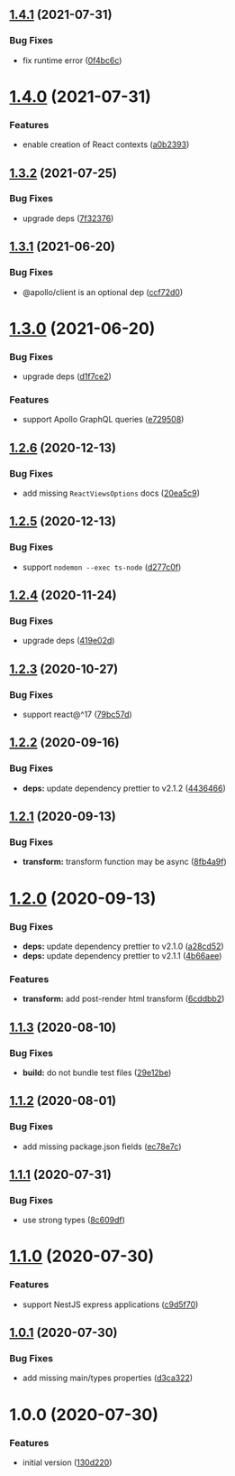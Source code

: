 ## [1.4.1](https://github.com/pmb0/express-tsx-views/compare/v1.4.0...v1.4.1) (2021-07-31)


### Bug Fixes

* fix runtime error ([0f4bc6c](https://github.com/pmb0/express-tsx-views/commit/0f4bc6ccf6e14be57c0c594130b165ac40cb92f2))

# [1.4.0](https://github.com/pmb0/express-tsx-views/compare/v1.3.2...v1.4.0) (2021-07-31)


### Features

* enable creation of React contexts ([a0b2393](https://github.com/pmb0/express-tsx-views/commit/a0b23932c12227f74e200d3abdf06bb86b792a6b))

## [1.3.2](https://github.com/pmb0/express-tsx-views/compare/v1.3.1...v1.3.2) (2021-07-25)


### Bug Fixes

* upgrade deps ([7f32376](https://github.com/pmb0/express-tsx-views/commit/7f32376811dcce9d27084e5a810baa414a8524c5))

## [1.3.1](https://github.com/pmb0/express-tsx-views/compare/v1.3.0...v1.3.1) (2021-06-20)


### Bug Fixes

* @apollo/client is an optional dep ([ccf72d0](https://github.com/pmb0/express-tsx-views/commit/ccf72d0df16e761c1a716891464414070ffddb52))

# [1.3.0](https://github.com/pmb0/express-tsx-views/compare/v1.2.6...v1.3.0) (2021-06-20)


### Bug Fixes

* upgrade deps ([d1f7ce2](https://github.com/pmb0/express-tsx-views/commit/d1f7ce25130233c57646324127e4993d6270bfb7))


### Features

* support Apollo GraphQL queries ([e729508](https://github.com/pmb0/express-tsx-views/commit/e72950819be8a821fce32852dcf427a94a7eeb29))

## [1.2.6](https://github.com/pmb0/express-tsx-views/compare/v1.2.5...v1.2.6) (2020-12-13)


### Bug Fixes

* add missing `ReactViewsOptions` docs ([20ea5c9](https://github.com/pmb0/express-tsx-views/commit/20ea5c9dd8bd2747890c38a8297d847866aa4590))

## [1.2.5](https://github.com/pmb0/express-tsx-views/compare/v1.2.4...v1.2.5) (2020-12-13)


### Bug Fixes

* support `nodemon --exec ts-node` ([d277c0f](https://github.com/pmb0/express-tsx-views/commit/d277c0fb6cfa2d254eb639c18812afbb04614ad7))

## [1.2.4](https://github.com/pmb0/express-tsx-views/compare/v1.2.3...v1.2.4) (2020-11-24)


### Bug Fixes

* upgrade deps ([419e02d](https://github.com/pmb0/express-tsx-views/commit/419e02d206a1a985bdc753cbfbca2bf4e5428f25))

## [1.2.3](https://github.com/pmb0/express-tsx-views/compare/v1.2.2...v1.2.3) (2020-10-27)


### Bug Fixes

* support react@^17 ([79bc57d](https://github.com/pmb0/express-tsx-views/commit/79bc57d88861797cdc54be7da36dd045d41fec5c))

## [1.2.2](https://github.com/pmb0/express-tsx-views/compare/v1.2.1...v1.2.2) (2020-09-16)


### Bug Fixes

* **deps:** update dependency prettier to v2.1.2 ([4436466](https://github.com/pmb0/express-tsx-views/commit/4436466534b9967ce36440a07b16072cfd2c4414))

## [1.2.1](https://github.com/pmb0/express-tsx-views/compare/v1.2.0...v1.2.1) (2020-09-13)


### Bug Fixes

* **transform:** transform function may be async ([8fb4a9f](https://github.com/pmb0/express-tsx-views/commit/8fb4a9f1e3c2378d8510087d1ecd8297bad395a8))

# [1.2.0](https://github.com/pmb0/express-tsx-views/compare/v1.1.3...v1.2.0) (2020-09-13)


### Bug Fixes

* **deps:** update dependency prettier to v2.1.0 ([a28cd52](https://github.com/pmb0/express-tsx-views/commit/a28cd52689d453628798b7ca39e433b502231e87))
* **deps:** update dependency prettier to v2.1.1 ([4b66aee](https://github.com/pmb0/express-tsx-views/commit/4b66aee3497528a9f3109ade14ea434dcdd3a9cd))


### Features

* **transform:** add post-render html transform ([6cddbb2](https://github.com/pmb0/express-tsx-views/commit/6cddbb21ca9a9f2b843751e516d5b998baa85a64))

## [1.1.3](https://github.com/pmb0/express-tsx-views/compare/v1.1.2...v1.1.3) (2020-08-10)


### Bug Fixes

* **build:** do not bundle test files ([29e12be](https://github.com/pmb0/express-tsx-views/commit/29e12bef2be46df441539da480087347bc7b07d3))

## [1.1.2](https://github.com/pmb0/express-tsx-views/compare/v1.1.1...v1.1.2) (2020-08-01)


### Bug Fixes

* add missing package.json fields ([ec78e7c](https://github.com/pmb0/express-tsx-views/commit/ec78e7c3ffd03d8a7b90a2bbc3d2af05794552a1))

## [1.1.1](https://github.com/pmb0/express-tsx-views/compare/v1.1.0...v1.1.1) (2020-07-31)


### Bug Fixes

* use strong types ([8c609df](https://github.com/pmb0/express-tsx-views/commit/8c609df29b112cb71bb19c8dcc6fe78ca141ab9c))

# [1.1.0](https://github.com/pmb0/express-tsx-views/compare/v1.0.1...v1.1.0) (2020-07-30)


### Features

* support NestJS express applications ([c9d5f70](https://github.com/pmb0/express-tsx-views/commit/c9d5f70e0fea8bb7e1538b1cd894fae31ecf0314))

## [1.0.1](https://github.com/pmb0/express-tsx-views/compare/v1.0.0...v1.0.1) (2020-07-30)


### Bug Fixes

* add missing main/types properties ([d3ca322](https://github.com/pmb0/express-tsx-views/commit/d3ca322831211956bf78895024429a205a2663d5))

# 1.0.0 (2020-07-30)


### Features

* initial version ([130d220](https://github.com/pmb0/express-tsx-views/commit/130d220511427d7bbda908cc7a68b9ff154d0186))
